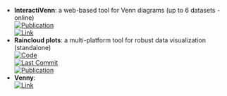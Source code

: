 - **InteractiVenn**: a web-based tool for Venn diagrams (up to 6 datasets - online)  
	[![Publication](https://img.shields.io/badge/Publication-Citations:1574-blue?style=for-the-badge&logo=bookstack)](https://doi.org/10.1186/s12859-015-0611-3)  
	[![Link](https://img.shields.io/badge/Link-online-brightgreen?style=for-the-badge&logo=cachet&logoColor=65FF8F)](http://www.interactivenn.net/)  
- **Raincloud plots**: a multi-platform tool for robust data visualization (standalone)  
	[![Code](https://img.shields.io/github/stars/RainCloudPlots/RainCloudPlots?style=for-the-badge&logo=github)](https://github.com/RainCloudPlots/RainCloudPlots)  
	[![Last Commit](https://img.shields.io/github/last-commit/RainCloudPlots/RainCloudPlots?style=for-the-badge&logo=github)](https://github.com/RainCloudPlots/RainCloudPlots)  
	[![Publication](https://img.shields.io/badge/Publication-Citations:245-blue?style=for-the-badge&logo=bookstack)](https://doi.org/10.12688/wellcomeopenres.15191.2)  
- **Venny**:   
	[![Link](https://img.shields.io/badge/Link-offline-red?style=for-the-badge&logo=xamarin&logoColor=red)](http://bioinfogp.cnb.csic.es/tools/venny/)  
